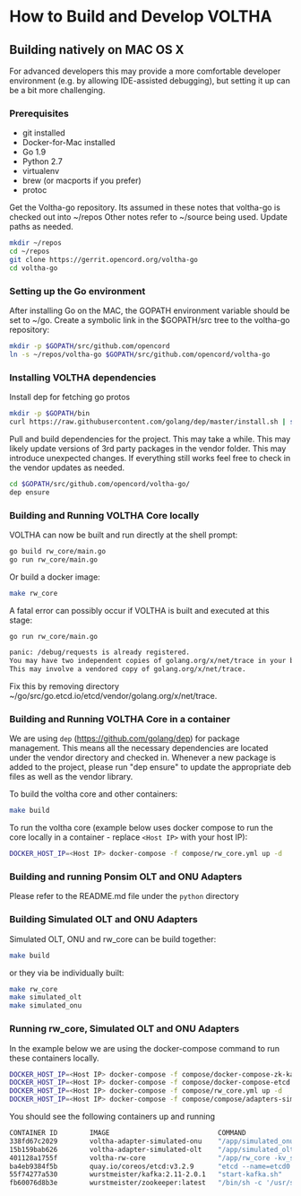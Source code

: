 # How to Build and Develop VOLTHA

## Building natively on MAC OS X

For advanced developers this may provide a more comfortable developer environment
(e.g. by allowing IDE-assisted debugging), but setting it up can be a bit more challenging.

### Prerequisites

* git installed
* Docker-for-Mac installed
* Go 1.9
* Python 2.7
* virtualenv
* brew (or macports if you prefer)
* protoc


Get the Voltha-go repository.  Its assumed in these notes that voltha-go is checked out into ~/repos
Other notes refer to ~/source being used.  Update paths as needed.
```sh
mkdir ~/repos
cd ~/repos
git clone https://gerrit.opencord.org/voltha-go
cd voltha-go
```



### Setting up the Go environment

After installing Go on the MAC, the GOPATH environment variable should be set to ~/go.
Create a symbolic link in the $GOPATH/src tree to the voltha-go repository:
```sh
mkdir -p $GOPATH/src/github.com/opencord
ln -s ~/repos/voltha-go $GOPATH/src/github.com/opencord/voltha-go
```



### Installing VOLTHA dependencies

Install dep for fetching go protos
```sh
mkdir -p $GOPATH/bin
curl https://raw.githubusercontent.com/golang/dep/master/install.sh | sh
```

Pull and build dependencies for the project.  This may take a while.  This may likely update versions of 3rd party packages in the vendor folder.   This may introduce unexpected changes.   If everything still works feel free to check in the vendor updates as needed.
```sh
cd $GOPATH/src/github.com/opencord/voltha-go/
dep ensure
```



### Building and Running VOLTHA Core locally


VOLTHA can now be built and run directly at the shell prompt:
```sh
go build rw_core/main.go
go run rw_core/main.go
```

Or build a docker image:
```sh
make rw_core
```



A fatal error can possibly occur if VOLTHA is built and executed at this stage:

```sh
go run rw_core/main.go

panic: /debug/requests is already registered.
You may have two independent copies of golang.org/x/net/trace in your binary, trying to maintain separate state.
This may involve a vendored copy of golang.org/x/net/trace.
```
Fix this by removing directory ~/go/src/go.etcd.io/etcd/vendor/golang.org/x/net/trace.



### Building and Running VOLTHA Core in a container

We are using ```dep``` (https://github.com/golang/dep) for package management.  This means all the necessary dependencies are located under the vendor directory and checked in.  Whenever a new package is added to the project, please run "dep ensure" to update the appropriate deb files as well as the vendor library.

To build the voltha core and other containers:
```sh
make build
```

To run the voltha core (example below uses docker compose to run the core locally in a container - replace `````<Host IP>`````
with your host IP):

```sh
DOCKER_HOST_IP=<Host IP> docker-compose -f compose/rw_core.yml up -d
```



### Building and running Ponsim OLT and ONU Adapters

Please refer to the README.md file under the ```python``` directory



### Building Simulated OLT and ONU Adapters

Simulated OLT, ONU and rw_core can be build together:
```sh
make build
```
or they via be individually built:
```sh
make rw_core
make simulated_olt
make simulated_onu
```



### Running rw_core, Simulated OLT and ONU Adapters

In the example below we are using the docker-compose command to run these containers locally.
```sh
DOCKER_HOST_IP=<Host IP> docker-compose -f compose/docker-compose-zk-kafka-test.yml up -d
DOCKER_HOST_IP=<Host IP> docker-compose -f compose/docker-compose-etcd.yml up -d
DOCKER_HOST_IP=<Host IP> docker-compose -f compose/rw_core.yml up -d
DOCKER_HOST_IP=<Host IP> docker-compose -f compose/compose/adapters-simulated.yml up -d
```



You should see the following containers up and running

```sh
CONTAINER ID        IMAGE                           COMMAND                  CREATED              STATUS              PORTS                                                                      NAMES
338fd67c2029        voltha-adapter-simulated-onu    "/app/simulated_onu …"   37 seconds ago       Up 36 seconds                                                                                  compose_adapter_simulated_onu_1_a39b1a9d27d5
15b159bab626        voltha-adapter-simulated-olt    "/app/simulated_olt …"   37 seconds ago       Up 36 seconds                                                                                  compose_adapter_simulated_olt_1_b5407c23b483
401128a1755f        voltha-rw-core                  "/app/rw_core -kv_st…"   About a minute ago   Up About a minute   0.0.0.0:50057->50057/tcp                                                   compose_rw_core_1_36cd5e255edf
ba4eb9384f5b        quay.io/coreos/etcd:v3.2.9      "etcd --name=etcd0 -…"   About a minute ago   Up About a minute   0.0.0.0:2379->2379/tcp, 0.0.0.0:32775->2380/tcp, 0.0.0.0:32774->4001/tcp   compose_etcd_1_368cd0bc1421
55f74277a530        wurstmeister/kafka:2.11-2.0.1   "start-kafka.sh"         2 minutes ago        Up 2 minutes        0.0.0.0:9092->9092/tcp                                                     compose_kafka_1_a8631e438fe2
fb60076d8b3e        wurstmeister/zookeeper:latest   "/bin/sh -c '/usr/sb…"   2 minutes ago        Up 2 minutes        22/tcp, 2888/tcp, 3888/tcp, 0.0.0.0:2181->2181/tcp                         compose_zookeeper_1_7ff68af103cf
```

